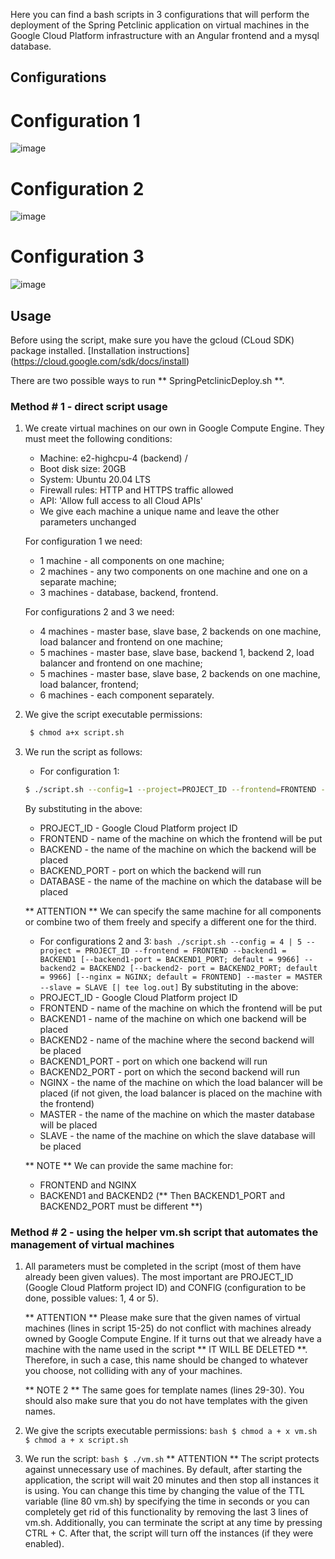 Here you can find a bash scripts in 3 configurations that will perform the deployment of the Spring Petclinic application on virtual machines in the Google Cloud Platform infrastructure with an Angular frontend and a mysql database. 

## Configurations

# Configuration 1

![image](https://user-images.githubusercontent.com/82798907/157537539-a326c90a-15e6-4830-83d0-15a35f71d8cf.png)

# Configuration 2

![image](https://user-images.githubusercontent.com/82798907/157537653-414aab01-a090-4ad7-b7b0-12f9a84a200c.png)

# Configuration 3

![image](https://user-images.githubusercontent.com/82798907/157537712-55e0e9bc-33d2-49fa-90a0-d05d11a37791.png)

## Usage
Before using the script, make sure you have the gcloud (CLoud SDK) package installed. [Installation instructions] (https://cloud.google.com/sdk/docs/install)

There are two possible ways to run ** SpringPetclinicDeploy.sh **. 

### Method # 1 - direct script usage
1. We create virtual machines on our own in Google Compute Engine. They must meet the following conditions:
    * Machine: e2-highcpu-4 (backend) /
    * Boot disk size: 20GB
    * System: Ubuntu 20.04 LTS
    * Firewall rules: HTTP and HTTPS traffic allowed
    * API: 'Allow full access to all Cloud APIs'
    * We give each machine a unique name and leave the other parameters unchanged
    
    For configuration 1 we need:
    * 1 machine - all components on one machine;
    * 2 machines - any two components on one machine and one on a separate machine;
    * 3 machines - database, backend, frontend.

    For configurations 2 and 3 we need:
    * 4 machines - master base, slave base, 2 backends on one machine, load balancer and frontend on one machine;
    * 5 machines - master base, slave base, backend 1, backend 2, load balancer and frontend on one machine;
    * 5 machines - master base, slave base, 2 backends on one machine, load balancer, frontend;
    * 6 machines - each component separately.

2. We give the script executable permissions: 
   ```bash
    $ chmod a+x script.sh
    ```

3. We run the script as follows:      
     * For configuration 1: 
     ```bash
    $ ./script.sh --config=1 --project=PROJECT_ID --frontend=FRONTEND --backend=BACKEND [--backend-port=BACKEND_PORT;default=9966] --database=DATABASE [| tee log.out]
    ```
    By substituting in the above:
     * PROJECT_ID - Google Cloud Platform project ID
     * FRONTEND - name of the machine on which the frontend will be put
     * BACKEND - the name of the machine on which the backend will be placed
     * BACKEND_PORT - port on which the backend will run
     * DATABASE - the name of the machine on which the database will be placed
    
     ** ATTENTION ** We can specify the same machine for all components or combine two of them freely and specify a different one for the third. 
     
     * For configurations 2 and 3:
    `` bash
    ./script.sh --config = 4 | 5 --project = PROJECT_ID --frontend = FRONTEND --backend1 = BACKEND1 [--backend1-port = BACKEND1_PORT; default = 9966] --backend2 = BACKEND2 [--backend2- port = BACKEND2_PORT; default = 9966] [--nginx = NGINX; default = FRONTEND] --master = MASTER --slave = SLAVE [| tee log.out]
    ``
    By substituting in the above:
    * PROJECT_ID - Google Cloud Platform project ID
    * FRONTEND - name of the machine on which the frontend will be put
    * BACKEND1 - name of the machine on which one backend will be placed
    * BACKEND2 - name of the machine where the second backend will be placed
    * BACKEND1_PORT - port on which one backend will run
    * BACKEND2_PORT - port on which the second backend will run
    * NGINX - the name of the machine on which the load balancer will be placed (if not given, the load balancer is placed on the machine with the frontend)
    * MASTER - the name of the machine on which the master database will be placed
    * SLAVE - the name of the machine on which the slave database will be placed

    ** NOTE ** We can provide the same machine for:
    * FRONTEND and NGINX
    * BACKEND1 and BACKEND2 (** Then BACKEND1_PORT and BACKEND2_PORT must be different **)

### Method # 2 - using the helper vm.sh script that automates the management of virtual machines
1. All parameters must be completed in the script (most of them have already been given values). The most important are PROJECT_ID (Google Cloud Platform project ID) and CONFIG (configuration to be done, possible values: 1, 4 or 5).

    ** ATTENTION ** Please make sure that the given names of virtual machines (lines in script 15-25) do not conflict with machines already owned by Google Compute Engine. If it turns out that we already have a machine with the name used in the script ** IT WILL BE DELETED **. Therefore, in such a case, this name should be changed to whatever you choose, not colliding with any of your machines.

    ** NOTE 2 ** The same goes for template names (lines 29-30). You should also make sure that you do not have templates with the given names.

2. We give the scripts executable permissions:
    `` bash
    $ chmod a + x vm.sh
    $ chmod a + x script.sh
    ``

3. We run the script:
    `` bash
    $ ./vm.sh
    ``
    ** ATTENTION ** The script protects against unnecessary use of machines. By default, after starting the application, the script will wait 20 minutes and then stop all instances it is using. You can change this time by changing the value of the TTL variable (line 80 vm.sh) by specifying the time in seconds or you can completely get rid of this functionality by removing the last 3 lines of vm.sh.
    Additionally, you can terminate the script at any time by pressing CTRL + C. After that, the script will turn off the instances (if they were enabled). 

